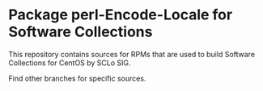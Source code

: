 # Package perl-Encode-Locale for Software Collections

This repository contains sources for RPMs that are used
to build Software Collections for CentOS by SCLo SIG.

Find other branches for specific sources.
